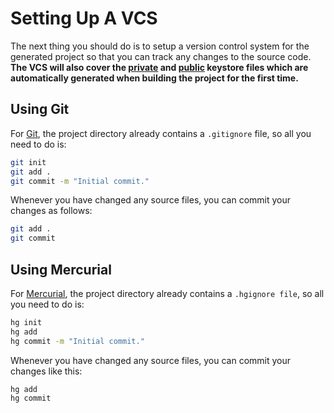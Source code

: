 # Setting Up A VCS

The next thing you should do is to setup a version control system for the generated project so that you can track any
changes to the source code.
**The VCS will also cover the [private](project-structure.md#key-generator) and
[public](project-structure.md#key-manager) keystore files which are automatically generated when building the project
for the first time.**

## Using Git

For [Git](https://git-scm.com/), the project directory already contains a `.gitignore` file, so all you need to do is:

``` bash
git init
git add .
git commit -m "Initial commit."
```

Whenever you have changed any source files, you can commit your changes as follows:

``` bash
git add .
git commit
```

## Using Mercurial

For [Mercurial](https://mercurial.selenic.com/), the project directory already contains a `.hgignore file`, so all you
need to do is:

``` bash
hg init
hg add
hg commit -m "Initial commit."
```

Whenever you have changed any source files, you can commit your changes like this:

``` bash
hg add
hg commit
```
